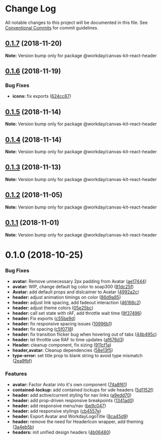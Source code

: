 # Change Log

All notable changes to this project will be documented in this file.
See [Conventional Commits](https://conventionalcommits.org) for commit guidelines.

<a name="0.1.7"></a>
## [0.1.7](https://ghe.megaleo.com/design/canvas-kit-react/tree/master/modules/canvas-kit-react-header/compare/@workday/canvas-kit-react-header@0.1.6...@workday/canvas-kit-react-header@0.1.7) (2018-11-20)




**Note:** Version bump only for package @workday/canvas-kit-react-header

<a name="0.1.6"></a>
## [0.1.6](https://ghe.megaleo.com/design/canvas-kit-react/tree/master/modules/canvas-kit-react-header/compare/@workday/canvas-kit-react-header@0.1.5...@workday/canvas-kit-react-header@0.1.6) (2018-11-19)


### Bug Fixes

* **icons:** fix exports ([624cc87](https://ghe.megaleo.com/design/canvas-kit-react/tree/master/modules/canvas-kit-react-header/commits/624cc87))




<a name="0.1.5"></a>
## [0.1.5](https://ghe.megaleo.com/design/canvas-kit-react/tree/master/modules/canvas-kit-react-header/compare/@workday/canvas-kit-react-header@0.1.4...@workday/canvas-kit-react-header@0.1.5) (2018-11-14)




**Note:** Version bump only for package @workday/canvas-kit-react-header

<a name="0.1.4"></a>
## [0.1.4](https://ghe.megaleo.com/design/canvas-kit-react/tree/master/modules/canvas-kit-react-header/compare/@workday/canvas-kit-react-header@0.1.3...@workday/canvas-kit-react-header@0.1.4) (2018-11-14)




**Note:** Version bump only for package @workday/canvas-kit-react-header

<a name="0.1.3"></a>
## [0.1.3](https://ghe.megaleo.com/design/canvas-kit-react/tree/master/modules/canvas-kit-react-header/compare/@workday/canvas-kit-react-header@0.1.2...@workday/canvas-kit-react-header@0.1.3) (2018-11-13)




**Note:** Version bump only for package @workday/canvas-kit-react-header

<a name="0.1.2"></a>
## [0.1.2](https://ghe.megaleo.com/design/canvas-kit-react/tree/master/modules/canvas-kit-react-header/compare/@workday/canvas-kit-react-header@0.1.1...@workday/canvas-kit-react-header@0.1.2) (2018-11-05)




**Note:** Version bump only for package @workday/canvas-kit-react-header

<a name="0.1.1"></a>
## [0.1.1](https://ghe.megaleo.com/design/canvas-kit-react/tree/master/modules/canvas-kit-react-header/compare/@workday/canvas-kit-react-header@0.1.0...@workday/canvas-kit-react-header@0.1.1) (2018-11-01)




**Note:** Version bump only for package @workday/canvas-kit-react-header

<a name="0.1.0"></a>
# 0.1.0 (2018-10-25)


### Bug Fixes

* **avatar:** Remove unnecessary 2px padding from Avatar ([ae17444](https://ghe.megaleo.com/design/canvas-kit-react/tree/master/modules/canvas-kit-react-header/commits/ae17444))
* **avatar:** WIP, change default bg color to soap300 ([81dc25f](https://ghe.megaleo.com/design/canvas-kit-react/tree/master/modules/canvas-kit-react-header/commits/81dc25f))
* **Avatar:** add default props and dislcaimer to Avatar ([4992a2c](https://ghe.megaleo.com/design/canvas-kit-react/tree/master/modules/canvas-kit-react-header/commits/4992a2c))
* **header:** adjust animation timings on color ([86d9a85](https://ghe.megaleo.com/design/canvas-kit-react/tree/master/modules/canvas-kit-react-header/commits/86d9a85))
* **header:** adjust link spacing, add fadeout interaction ([46168c2](https://ghe.megaleo.com/design/canvas-kit-react/tree/master/modules/canvas-kit-react-header/commits/46168c2))
* **header:** adjust theme colors ([05e25bc](https://ghe.megaleo.com/design/canvas-kit-react/tree/master/modules/canvas-kit-react-header/commits/05e25bc))
* **header:** call set state with rAF, add throttle wait time ([9f37496](https://ghe.megaleo.com/design/canvas-kit-react/tree/master/modules/canvas-kit-react-header/commits/9f37496))
* **header:** Fix exports ([c55be9d](https://ghe.megaleo.com/design/canvas-kit-react/tree/master/modules/canvas-kit-react-header/commits/c55be9d))
* **header:** fix responsive spacing issues ([10996b1](https://ghe.megaleo.com/design/canvas-kit-react/tree/master/modules/canvas-kit-react-header/commits/10996b1))
* **header:** fix spacing ([c5f0718](https://ghe.megaleo.com/design/canvas-kit-react/tree/master/modules/canvas-kit-react-header/commits/c5f0718))
* **header:** fix transition flicker bug when hovering out of tabs ([44b495c](https://ghe.megaleo.com/design/canvas-kit-react/tree/master/modules/canvas-kit-react-header/commits/44b495c))
* **header:** let throttle use RAF to time updates ([af676d3](https://ghe.megaleo.com/design/canvas-kit-react/tree/master/modules/canvas-kit-react-header/commits/af676d3))
* **Header:** cleanup component, fix sizing ([911cf1a](https://ghe.megaleo.com/design/canvas-kit-react/tree/master/modules/canvas-kit-react-header/commits/911cf1a))
* **header,avatar:** Cleanup dependencies ([58e13f5](https://ghe.megaleo.com/design/canvas-kit-react/tree/master/modules/canvas-kit-react-header/commits/58e13f5))
* **type-error:** set title prop to blank string to avoid type mismatch ([2ea9fbf](https://ghe.megaleo.com/design/canvas-kit-react/tree/master/modules/canvas-kit-react-header/commits/2ea9fbf))


### Features

* **avatar:** Factor Avatar into it's own component ([74a8f61](https://ghe.megaleo.com/design/canvas-kit-react/tree/master/modules/canvas-kit-react-header/commits/74a8f61))
* **contained-lockup:** add contained lockups for ude headers ([5d1152f](https://ghe.megaleo.com/design/canvas-kit-react/tree/master/modules/canvas-kit-react-header/commits/5d1152f))
* **header:** add active/current styling for nav links ([a9edd70](https://ghe.megaleo.com/design/canvas-kit-react/tree/master/modules/canvas-kit-react-header/commits/a9edd70))
* **header:** add prop-driven responsive breakpoints ([1341ad0](https://ghe.megaleo.com/design/canvas-kit-react/tree/master/modules/canvas-kit-react-header/commits/1341ad0))
* **header:** add responsive menu/nav ([be9c047](https://ghe.megaleo.com/design/canvas-kit-react/tree/master/modules/canvas-kit-react-header/commits/be9c047))
* **header:** add responsive stylings ([cb4557e](https://ghe.megaleo.com/design/canvas-kit-react/tree/master/modules/canvas-kit-react-header/commits/cb4557e))
* **header:** Export Avatar and WorkdayLogoTitle ([8ca45d9](https://ghe.megaleo.com/design/canvas-kit-react/tree/master/modules/canvas-kit-react-header/commits/8ca45d9))
* **header:** remove the need for HeaderIcon wrapper, add theming ([3a4eb5b](https://ghe.megaleo.com/design/canvas-kit-react/tree/master/modules/canvas-kit-react-header/commits/3a4eb5b))
* **headers:** init unified design headers ([4b06480](https://ghe.megaleo.com/design/canvas-kit-react/tree/master/modules/canvas-kit-react-header/commits/4b06480))
